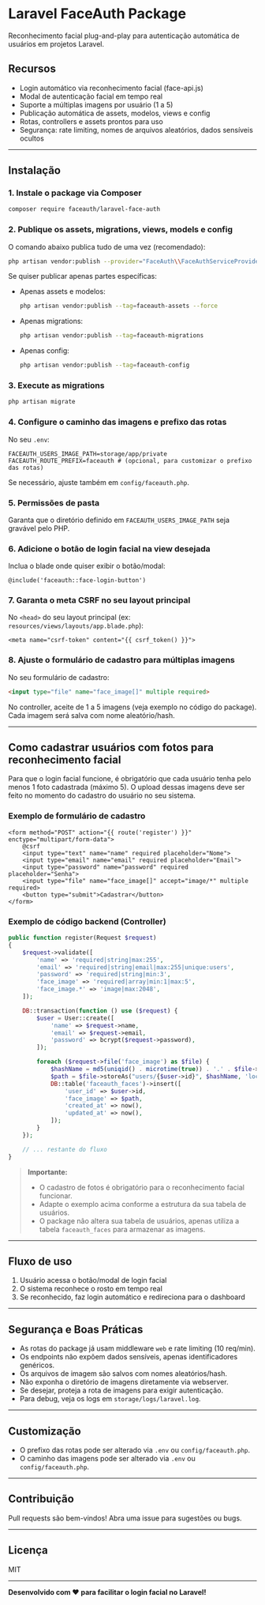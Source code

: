 # Laravel FaceAuth Package

Reconhecimento facial plug-and-play para autenticação automática de usuários em projetos Laravel.

## Recursos
- Login automático via reconhecimento facial (face-api.js)
- Modal de autenticação facial em tempo real
- Suporte a múltiplas imagens por usuário (1 a 5)
- Publicação automática de assets, modelos, views e config
- Rotas, controllers e assets prontos para uso
- Segurança: rate limiting, nomes de arquivos aleatórios, dados sensíveis ocultos

---

## Instalação

### 1. Instale o package via Composer

```bash
composer require faceauth/laravel-face-auth
```

### 2. Publique os assets, migrations, views, models e config

O comando abaixo publica tudo de uma vez (recomendado):

```bash
php artisan vendor:publish --provider="FaceAuth\\FaceAuthServiceProvider"
```

Se quiser publicar apenas partes específicas:
- Apenas assets e modelos:
  ```bash
  php artisan vendor:publish --tag=faceauth-assets --force
  ```
- Apenas migrations:
  ```bash
  php artisan vendor:publish --tag=faceauth-migrations
  ```
- Apenas config:
  ```bash
  php artisan vendor:publish --tag=faceauth-config
  ```

### 3. Execute as migrations

```bash
php artisan migrate
```

### 4. Configure o caminho das imagens e prefixo das rotas

No seu `.env`:

```env
FACEAUTH_USERS_IMAGE_PATH=storage/app/private
FACEAUTH_ROUTE_PREFIX=faceauth # (opcional, para customizar o prefixo das rotas)
```

Se necessário, ajuste também em `config/faceauth.php`.

### 5. Permissões de pasta

Garanta que o diretório definido em `FACEAUTH_USERS_IMAGE_PATH` seja gravável pelo PHP.

### 6. Adicione o botão de login facial na view desejada

Inclua o blade onde quiser exibir o botão/modal:

```blade
@include('faceauth::face-login-button')
```

### 7. Garanta o meta CSRF no seu layout principal

No `<head>` do seu layout principal (ex: `resources/views/layouts/app.blade.php`):

```blade
<meta name="csrf-token" content="{{ csrf_token() }}">
```

### 8. Ajuste o formulário de cadastro para múltiplas imagens

No seu formulário de cadastro:

```html
<input type="file" name="face_image[]" multiple required>
```

No controller, aceite de 1 a 5 imagens (veja exemplo no código do package). Cada imagem será salva com nome aleatório/hash.

---

## Como cadastrar usuários com fotos para reconhecimento facial

Para que o login facial funcione, é obrigatório que cada usuário tenha pelo menos 1 foto cadastrada (máximo 5). O upload dessas imagens deve ser feito no momento do cadastro do usuário no seu sistema.

### Exemplo de formulário de cadastro

```blade
<form method="POST" action="{{ route('register') }}" enctype="multipart/form-data">
    @csrf
    <input type="text" name="name" required placeholder="Nome">
    <input type="email" name="email" required placeholder="Email">
    <input type="password" name="password" required placeholder="Senha">
    <input type="file" name="face_image[]" accept="image/*" multiple required>
    <button type="submit">Cadastrar</button>
</form>
```

### Exemplo de código backend (Controller)

```php
public function register(Request $request)
{
    $request->validate([
        'name' => 'required|string|max:255',
        'email' => 'required|string|email|max:255|unique:users',
        'password' => 'required|string|min:3',
        'face_image' => 'required|array|min:1|max:5',
        'face_image.*' => 'image|max:2048',
    ]);

    DB::transaction(function () use ($request) {
        $user = User::create([
            'name' => $request->name,
            'email' => $request->email,
            'password' => bcrypt($request->password),
        ]);

        foreach ($request->file('face_image') as $file) {
            $hashName = md5(uniqid() . microtime(true)) . '.' . $file->getClientOriginalExtension();
            $path = $file->storeAs("users/{$user->id}", $hashName, 'local');
            DB::table('faceauth_faces')->insert([
                'user_id' => $user->id,
                'face_image' => $path,
                'created_at' => now(),
                'updated_at' => now(),
            ]);
        }
    });

    // ... restante do fluxo
}
```

> **Importante:**
> - O cadastro de fotos é obrigatório para o reconhecimento facial funcionar.
> - Adapte o exemplo acima conforme a estrutura da sua tabela de usuários.
> - O package não altera sua tabela de usuários, apenas utiliza a tabela `faceauth_faces` para armazenar as imagens.

---

## Fluxo de uso
1. Usuário acessa o botão/modal de login facial
2. O sistema reconhece o rosto em tempo real
3. Se reconhecido, faz login automático e redireciona para o dashboard

---

## Segurança e Boas Práticas
- As rotas do package já usam middleware `web` e rate limiting (10 req/min).
- Os endpoints não expõem dados sensíveis, apenas identificadores genéricos.
- Os arquivos de imagem são salvos com nomes aleatórios/hash.
- Não exponha o diretório de imagens diretamente via webserver.
- Se desejar, proteja a rota de imagens para exigir autenticação.
- Para debug, veja os logs em `storage/logs/laravel.log`.

---

## Customização
- O prefixo das rotas pode ser alterado via `.env` ou `config/faceauth.php`.
- O caminho das imagens pode ser alterado via `.env` ou `config/faceauth.php`.

---

## Contribuição
Pull requests são bem-vindos! Abra uma issue para sugestões ou bugs.

---

## Licença
MIT

---

**Desenvolvido com ❤️ para facilitar o login facial no Laravel!**
